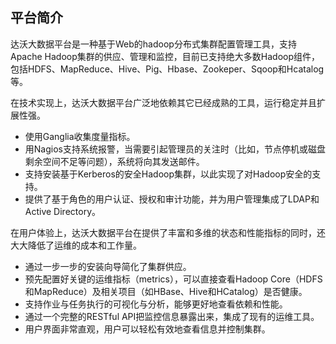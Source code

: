 ## 平台简介
达沃大数据平台是一种基于Web的hadoop分布式集群配置管理工具，支持Apache Hadoop集群的供应、管理和监控，目前已支持绝大多数Hadoop组件，包括HDFS、MapReduce、Hive、Pig、Hbase、Zookeper、Sqoop和Hcatalog等。

在技术实现上，达沃大数据平台广泛地依赖其它已经成熟的工具，运行稳定并且扩展性强。
* 使用Ganglia收集度量指标。
* 用Nagios支持系统报警，当需要引起管理员的关注时（比如，节点停机或磁盘剩余空间不足等问题），系统将向其发送邮件。
* 支持安装基于Kerberos的安全Hadoop集群，以此实现了对Hadoop安全的支持。
* 提供了基于角色的用户认证、授权和审计功能，并为用户管理集成了LDAP和Active Directory。

在用户体验上，达沃大数据平台在提供了丰富和多维的状态和性能指标的同时，还大大降低了运维的成本和工作量。
* 通过一步一步的安装向导简化了集群供应。
* 预先配置好关键的运维指标（metrics），可以直接查看Hadoop Core（HDFS和MapReduce）及相关项目（如HBase、Hive和HCatalog）是否健康。
* 支持作业与任务执行的可视化与分析，能够更好地查看依赖和性能。
* 通过一个完整的RESTful API把监控信息暴露出来，集成了现有的运维工具。
* 用户界面非常直观，用户可以轻松有效地查看信息并控制集群。






